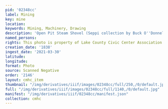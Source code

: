 ```yaml
---
pid: '02348cc'
label: Mining
key: mine
location: 
keywords: Mining, Machinery, Drawing
description: 'Open Pit Steam Shovel (Seppi collection by Buck O''Donnell) '
named_persons: 
rights: This photo is property of Lake County Civic Center Association.
creation_date: '1838'
ingest_date: '2021-03-30'
latitude: 
longitude: 
format: Photo
source: Scanned Negative
order: '2146'
layout: cmhc_item
thumbnail: "/img/derivatives/iiif/images/02348cc/full/250,/0/default.jpg"
full: "/img/derivatives/iiif/images/02348cc/full/1140,/0/default.jpg"
manifest: "/img/derivatives/iiif/02348cc/manifest.json"
collection: cmhc
---
```

